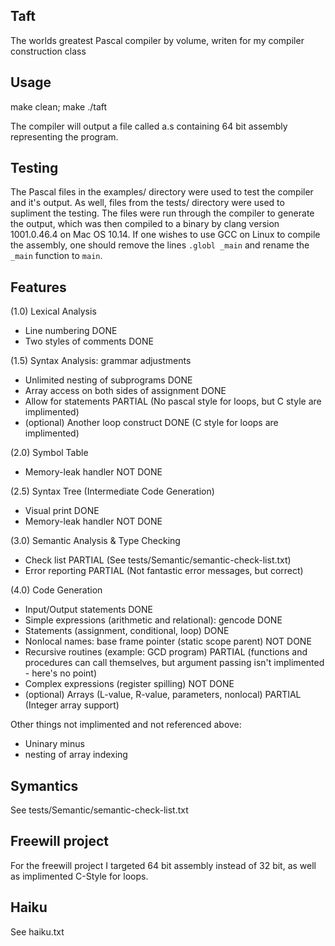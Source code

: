 ## Taft

The worlds greatest Pascal compiler by volume, writen for my compiler construction class

## Usage
make clean; make
./taft <filename>

The compiler will output a file called a.s containing 64 bit assembly representing the
program. 

## Testing
The Pascal files in the examples/ directory were used to test the compiler and it's output.
As well, files from the tests/ directory were used to supliment the testing. The files were
run through the compiler to generate the output, which was then compiled to a binary by clang
version 1001.0.46.4 on Mac OS 10.14. If one wishes to use GCC on Linux to compile the assembly,
one should remove the lines `.globl _main` and rename the `_main` function to `main`.

## Features
(1.0) Lexical Analysis

- Line numbering                                              DONE
- Two styles of comments                                      DONE

(1.5) Syntax Analysis: grammar adjustments

- Unlimited nesting of subprograms                            DONE
- Array access on both sides of assignment                    DONE
- Allow for statements                                        PARTIAL (No pascal style for loops, but C style are implimented)
- (optional) Another loop construct                           DONE (C style for loops are implimented)

(2.0) Symbol Table

- Memory-leak handler                                         NOT DONE

(2.5) Syntax Tree (Intermediate Code Generation)

- Visual print                                                DONE
- Memory-leak handler                                         NOT DONE

(3.0) Semantic Analysis & Type Checking

- Check list                                                  PARTIAL (See tests/Semantic/semantic-check-list.txt)
- Error reporting                                             PARTIAL (Not fantastic error messages, but correct)

(4.0) Code Generation

- Input/Output statements                                     DONE
- Simple expressions (arithmetic and relational): gencode     DONE
- Statements (assignment, conditional, loop)                  DONE
- Nonlocal names: base frame pointer (static scope parent)    NOT DONE
- Recursive routines (example: GCD program)                   PARTIAL (functions and procedures can call themselves, but argument passing isn't implimented - here's no point)
- Complex expressions (register spilling)                     NOT DONE
- (optional) Arrays (L-value, R-value, parameters, nonlocal)  PARTIAL (Integer array support)

Other things not implimented and not referenced above:
- Uninary minus
- nesting of array indexing

## Symantics
See tests/Semantic/semantic-check-list.txt

## Freewill project

For the freewill project I targeted 64 bit assembly instead of 32 bit, as well as implimented
C-Style for loops.

## Haiku
See haiku.txt
